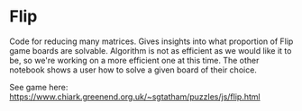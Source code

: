 # Flip
Code for reducing many matrices. Gives insights into what proportion of Flip game boards are solvable. Algorithm is not as efficient as we would like it to be, so we're working on a more efficient one at this time. The other notebook shows a user how to solve a given board of their choice.

See game here: https://www.chiark.greenend.org.uk/~sgtatham/puzzles/js/flip.html

